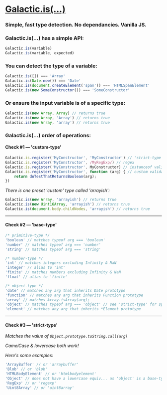 # [Galactic.is(...)](js/is.js)

### Simple, fast type detection. No dependancies. Vanilla JS.

### Galactic.is(...) has a simple API:
```js
Galactic.is(variable)
Galactic.is(variable, expected)
```

### You can detect the type of a variable:
```js
Galactic.is([]) === 'Array'
Galactic.is(Date.now()) === 'Date'
Galactic.is(document.createElement('span')) === 'HTMLSpanElement'
Galactic.is(new SomeConstructor()) === 'SomeConstructor'
```

### Or ensure the input variable is of a specific type:
```js
Galactic.is(new Array, Array) // returns true
Galactic.is(new Array, 'Array') // returns true
Galactic.is(new Array, 'array') // returns true
```

### Galactic.is(...) order of operations:

#### Check #1 — 'custom-type'

```js
Galactic.is.register('MyConstructor', 'MyConstructor') // 'strict-type' validation
Galactic.is.register('MyConstructor', /MyRegExp/) // regex
Galactic.is.register('MyConstructor', MyConstructor) // instanceof validation
Galactic.is.register('MyConstructor', function (arg) { // custom validator
	return doTestThatReturnsBoolean(arg);
})
```

*There is one preset 'custom' type called 'arrayish':*

```js
Galactic.is(new Array, 'arrayish') // returns true
Galactic.is(new Uint16Array, 'arrayish') // returns true
Galactic.is(document.body.childNodes, 'arrayish') // returns true
```

***

#### Check #2 — 'base-type'

```js
/* primitive-type */
'boolean' // matches typeof arg === 'boolean'
'number' // matches typeof arg === 'number'
'string' // matches typeof arg === 'string'

/* number-type */
'int' // matches integers excluding Infinity & NaN
'integer' // alias to 'int'
'finite' // matches numbers excluding Infinity & NaN
'float' // alias to 'finite'

/* object-type */
'date' // matches any arg that inherits Date prototype
'function' // matches any arg that inherits Function prototype
'array' // matches Array.isArray(arg);
'object' // matches typeof arg === 'object' // see 'strict-type' for specific object types
'element' // matches any arg that inherits *Element prototype
```

***

#### Check #3 — 'strict-type'

*Matches the value of `Object.prototype.toString.call(arg)`*

*CamelCase & lowercase both work!*

*Here's some examples:*

```js
'ArrayBuffer' // or 'arraybuffer'
'Blob' // or 'blob'
'HTMLBodyElement' // or 'htmlbodyelement'
'Object' // does not have a lowercase equiv... as 'object' is a base-type!
'RegExp' // or 'regexp'
'Uint8Array' // or 'uint8array'
```
